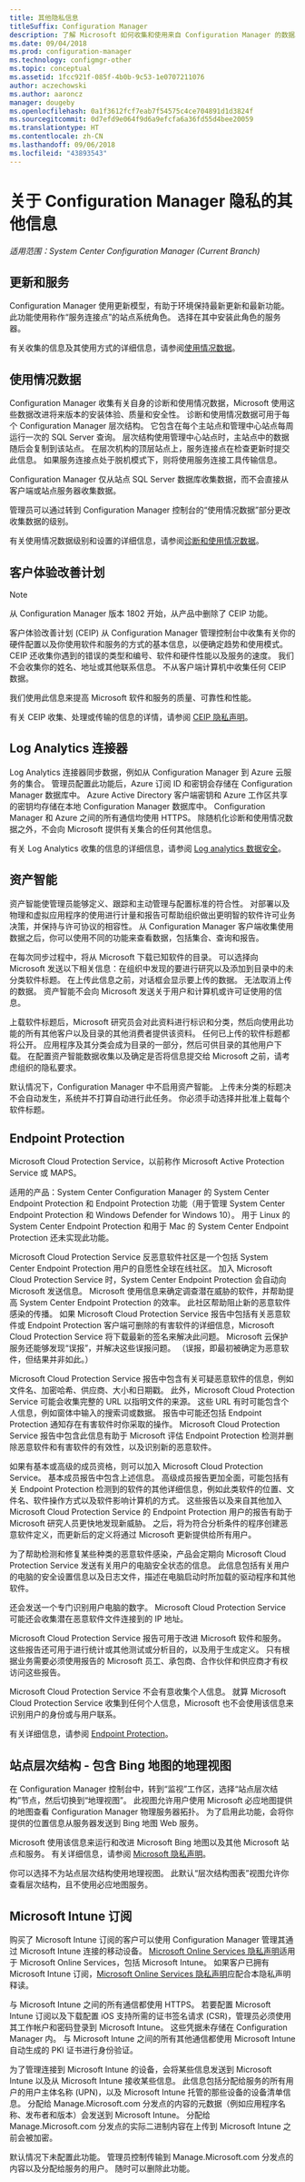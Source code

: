 ```yaml
---
title: 其他隐私信息
titleSuffix: Configuration Manager
description: 了解 Microsoft 如何收集和使用来自 Configuration Manager 的数据。
ms.date: 09/04/2018
ms.prod: configuration-manager
ms.technology: configmgr-other
ms.topic: conceptual
ms.assetid: 1fcc921f-085f-4b0b-9c53-1e0707211076
author: aczechowski
ms.author: aaroncz
manager: dougeby
ms.openlocfilehash: 0a1f3612fcf7eab7f54575c4ce704891d1d3824f
ms.sourcegitcommit: 0d7efd9e064f9d6a9efcfa6a36fd55d4bee20059
ms.translationtype: HT
ms.contentlocale: zh-CN
ms.lasthandoff: 09/06/2018
ms.locfileid: "43893543"
---
```

# <a name="additional-information-about-privacy-for-configuration-manager"></a>关于 Configuration Manager 隐私的其他信息

*适用范围：System Center Configuration Manager (Current Branch)*


## <a name="updates-and-servicing"></a>更新和服务

Configuration Manager 使用更新模型，有助于环境保持最新更新和最新功能。 此功能使用称作“服务连接点”的站点系统角色。 选择在其中安装此角色的服务器。 

有关收集的信息及其使用方式的详细信息，请参阅[使用情况数据](#usage-data)。



## <a name="usage-data"></a>使用情况数据

Configuration Manager 收集有关自身的诊断和使用情况数据，Microsoft 使用这些数据改进将来版本的安装体验、质量和安全性。
诊断和使用情况数据可用于每个 Configuration Manager 层次结构。 它包含在每个主站点和管理中心站点每周运行一次的 SQL Server 查询。 层次结构使用管理中心站点时，主站点中的数据随后会复制到该站点。 在层次机构的顶层站点上，服务连接点在检查更新时提交此信息。 如果服务连接点处于脱机模式下，则将使用服务连接工具传输信息。

Configuration Manager 仅从站点 SQL Server 数据库收集数据，而不会直接从客户端或站点服务器收集数据。

管理员可以通过转到 Configuration Manager 控制台的“使用情况数据”部分更改收集数据的级别。

有关使用情况数据级别和设置的详细信息，请参阅[诊断和使用情况数据](/sccm/core/plan-design/diagnostics/diagnostics-and-usage-data)。



## <a name="customer-experience-improvement-program"></a>客户体验改善计划

> [!Note]  
> 从 Configuration Manager 版本 1802 开始，从产品中删除了 CEIP 功能。

客户体验改善计划 (CEIP) 从 Configuration Manager 管理控制台中收集有关你的硬件配置以及你使用软件和服务的方式的基本信息，以便确定趋势和使用模式。 CEIP 还收集你遇到的错误的类型和编号、软件和硬件性能以及服务的速度。 我们不会收集你的姓名、地址或其他联系信息。 不从客户端计算机中收集任何 CEIP 数据。

我们使用此信息来提高 Microsoft 软件和服务的质量、可靠性和性能。

有关 CEIP 收集、处理或传输的信息的详情，请参阅 [CEIP 隐私声明](https://go.microsoft.com/fwlink/?LinkID=525211)。



## <a name="log-analytics-connector"></a>Log Analytics 连接器

Log Analytics 连接器同步数据，例如从 Configuration Manager 到 Azure 云服务的集合。 管理员配置此功能后，Azure 订阅 ID 和密钥会存储在 Configuration Manager 数据库中。 Azure Active Directory 客户端密钥和 Azure 工作区共享的密钥均存储在本地 Configuration Manager 数据库中。 Configuration Manager 和 Azure 之间的所有通信均使用 HTTPS。 除随机化诊断和使用情况数据之外，不会向 Microsoft 提供有关集合的任何其他信息。 

有关 Log Analytics 收集的信息的详细信息，请参阅 [Log analytics 数据安全](https://docs.microsoft.com/azure/log-analytics/log-analytics-data-security)。



## <a name="asset-intelligence"></a>资产智能

资产智能使管理员能够定义、跟踪和主动管理与配置标准的符合性。 对部署以及物理和虚拟应用程序的使用进行计量和报告可帮助组织做出更明智的软件许可业务决策，并保持与许可协议的相容性。 从 Configuration Manager 客户端收集使用数据之后，你可以使用不同的功能来查看数据，包括集合、查询和报告。

在每次同步过程中，将从 Microsoft 下载已知软件的目录。 可以选择向 Microsoft 发送以下相关信息：在组织中发现的要进行研究以及添加到目录中的未分类软件标题。 在上传此信息之前，对话框会显示要上传的数据。 无法取消上传的数据。 资产智能不会向 Microsoft 发送关于用户和计算机或许可证使用的信息。

上载软件标题后，Microsoft 研究员会对此资料进行标识和分类，然后向使用此功能的所有其他客户以及目录的其他消费者提供该资料。 任何已上传的软件标题都将公开。 应用程序及其分类会成为目录的一部分，然后可供目录的其他用户下载。 在配置资产智能数据收集以及确定是否将信息提交给 Microsoft 之前，请考虑组织的隐私要求。

默认情况下，Configuration Manager 中不启用资产智能。 上传未分类的标题决不会自动发生，系统并不打算自动进行此任务。 你必须手动选择并批准上载每个软件标题。



## <a name="endpoint-protection"></a>Endpoint Protection

Microsoft Cloud Protection Service，以前称作 Microsoft Active Protection Service 或 MAPS。

适用的产品：System Center Configuration Manager 的 System Center Endpoint Protection 和 Endpoint Protection 功能（用于管理 System Center Endpoint Protection 和 Windows Defender for Windows 10）。 用于 Linux 的 System Center Endpoint Protection 和用于 Mac 的 System Center Endpoint Protection 还未实现此功能。

Microsoft Cloud Protection Service 反恶意软件社区是一个包括 System Center Endpoint Protection 用户的自愿性全球在线社区。 加入 Microsoft Cloud Protection Service 时，System Center Endpoint Protection 会自动向 Microsoft 发送信息。 Microsoft 使用信息来确定调查潜在威胁的软件，并帮助提高 System Center Endpoint Protection 的效率。 此社区帮助阻止新的恶意软件感染的传播。 如果 Microsoft Cloud Protection Service 报告中包括有关恶意软件或 Endpoint Protection 客户端可删除的有害软件的详细信息，Microsoft Cloud Protection Service 将下载最新的签名来解决此问题。 Microsoft 云保护服务还能够发现“误报”，并解决这些误报问题。 （误报，即最初被确定为恶意软件，但结果并非如此。） 

Microsoft Cloud Protection Service 报告中包含有关可疑恶意软件的信息，例如文件名、加密哈希、供应商、大小和日期戳。 此外，Microsoft Cloud Protection Service 可能会收集完整的 URL 以指明文件的来源。 这些 URL 有时可能包含个人信息，例如窗体中输入的搜索词或数据。 报告中可能还包括 Endpoint Protection 通知存在有害软件时你采取的操作。 Microsoft Cloud Protection Service 报告中包含此信息有助于 Microsoft 评估 Endpoint Protection 检测并删除恶意软件和有害软件的有效性，以及识别新的恶意软件。

如果有基本或高级的成员资格，则可以加入 Microsoft Cloud Protection Service。 基本成员报告中包含上述信息。 高级成员报告更加全面，可能包括有关 Endpoint Protection 检测到的软件的其他详细信息，例如此类软件的位置、文件名、软件操作方式以及软件影响计算机的方式。 这些报告以及来自其他加入 Microsoft Cloud Protection Service 的 Endpoint Protection 用户的报告有助于 Microsoft 研究人员更快地发现新威胁。 之后，将为符合分析条件的程序创建恶意软件定义，而更新后的定义将通过 Microsoft 更新提供给所有用户。

为了帮助检测和修复某些种类的恶意软件感染，产品会定期向 Microsoft Cloud Protection Service 发送有关用户的电脑安全状态的信息。 此信息包括有关用户的电脑的安全设置信息以及日志文件，描述在电脑启动时所加载的驱动程序和其他软件。

还会发送一个专门识别用户电脑的数字。 Microsoft Cloud Protection Service 可能还会收集潜在恶意软件文件连接到的 IP 地址。

Microsoft Cloud Protection Service 报告可用于改进 Microsoft 软件和服务。 这些报告还可用于进行统计或其他测试或分析目的，以及用于生成定义。 只有根据业务需要必须使用报告的 Microsoft 员工、承包商、合作伙伴和供应商才有权访问这些报告。

Microsoft Cloud Protection Service 不会有意收集个人信息。 就算 Microsoft Cloud Protection Service 收集到任何个人信息，Microsoft 也不会使用该信息来识别用户的身份或与用户联系。

有关详细信息，请参阅 [Endpoint Protection](/sccm/protect/deploy-use/endpoint-protection)。



## <a name="site-hierarchy--geographical-view-with-bing-maps"></a>站点层次结构 - 包含 Bing 地图的地理视图

在 Configuration Manager 控制台中，转到“监视”工作区，选择“站点层次结构”节点，然后切换到“地理视图”。 此视图允许用户使用 Microsoft 必应地图提供的地图查看 Configuration Manager 物理服务器拓扑。 为了启用此功能，会将你提供的位置信息从服务器发送到 Bing 地图 Web 服务。

Microsoft 使用该信息来运行和改进 Microsoft Bing 地图以及其他 Microsoft 站点和服务。 有关详细信息，请参阅 [Microsoft 隐私声明](https://go.microsoft.com/fwlink/?LinkId=823548)。

你可以选择不为站点层次结构使用地理视图。 此默认“层次结构图表”视图允许你查看层次结构，且不使用必应地图服务。



## <a name="microsoft-intune-subscription"></a>Microsoft Intune 订阅

购买了 Microsoft Intune 订阅的客户可以使用 Configuration Manager 管理其通过 Microsoft Intune 连接的移动设备。 [Microsoft Online Services 隐私声明](https://go.microsoft.com/fwlink/?LinkId=262214)适用于 Microsoft Online Services，包括 Microsoft Intune。 如果客户已拥有 Microsoft Intune 订阅，[Microsoft Online Services 隐私声明](https://go.microsoft.com/fwlink/?LinkId=262214)应配合本隐私声明释读。

与 Microsoft Intune 之间的所有通信都使用 HTTPS。 若要配置 Microsoft Intune 订阅以及下载配置 iOS 支持所需的证书签名请求 (CSR)，管理员必须使用其工作帐户和密码登录到 Microsoft Intune。 这些凭据未存储在 Configuration Manager 内。 与 Microsoft Intune 之间的所有其他通信都使用 Microsoft Intune 自动生成的 PKI 证书进行身份验证。

为了管理连接到 Microsoft Intune 的设备，会将某些信息发送到 Microsoft Intune 以及从 Microsoft Intune 接收某些信息。 此信息包括分配给服务的所有用户的用户主体名称 (UPN)，以及 Microsoft Intune 托管的那些设备的设备清单信息。 分配给 Manage.Microsoft.com 分发点的内容的元数据（例如应用程序名称、发布者和版本）会发送到 Microsoft Intune。 分配给 Manage.Microsoft.com 分发点的实际二进制内容在上传到 Microsoft Intune 之前会被加密。

默认情况下未配置此功能。 管理员控制传输到 Manage.Microsoft.com 分发点的内容以及分配给服务的用户。 随时可以删除此功能。
